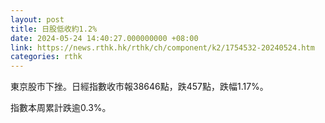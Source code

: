 ```yaml
---
layout: post
title: 日股低收約1.2%
date: 2024-05-24 14:40:27.000000000 +08:00
link: https://news.rthk.hk/rthk/ch/component/k2/1754532-20240524.htm
categories: rthk
---
```


東京股市下挫。日經指數收市報38646點，跌457點，跌幅1.17%。

指數本周累計跌逾0.3%。
